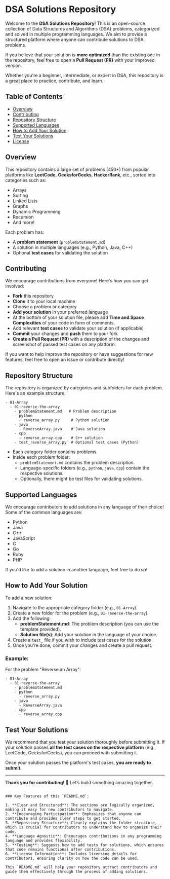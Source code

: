 # DSA Solutions Repository

Welcome to the **DSA Solutions Repository**! This is an open-source collection of Data Structures and Algorithms (DSA) problems, categorized and solved in multiple programming languages. We aim to provide a structured platform where anyone can contribute solutions to DSA problems.

If you believe that your solution is **more optimized** than the existing one in the repository, feel free to open a **Pull Request (PR)** with your improved version.

Whether you're a beginner, intermediate, or expert in DSA, this repository is a great place to practice, contribute, and learn.

## Table of Contents

- [Overview](#overview)
- [Contributing](#contributing)
- [Repository Structure](#repository-structure)
- [Supported Languages](#supported-languages)
- [How to Add Your Solution](#how-to-add-your-solution)
- [Test Your Solutions](#test-your-solutions)
- [License](#license)

## Overview

This repository contains a large set of problems (450+) from popular platforms like **LeetCode**, **GeeksforGeeks**, **HackerRank**, etc., sorted into categories such as:

- Arrays
- Sorting
- Linked Lists
- Graphs
- Dynamic Programming
- Recursion
- And more!

Each problem has:

- A **problem statement** (`problemStatement.md`)
- A solution in multiple languages (e.g., Python, Java, C++)
- Optional **test cases** for validating the solution

## Contributing

We encourage contributions from everyone! Here's how you can get involved:

- **Fork** this repository
- **Clone** it to your local machine
- Choose a problem or category
- **Add your solution** in your preferred language
- At the bottom of your solution file, please add **Time and Space Complexities** of your code in form of comments.
- Add relevant **test cases** to validate your solution (if applicable)
- **Commit** your changes and **push** them to your fork
- **Create a Pull Request (PR)** with a description of the changes and screenshot of passed test cases on any platform.

If you want to help improve the repository or have suggestions for new features, feel free to open an issue or contribute directly!

## Repository Structure

The repository is organized by categories and subfolders for each problem. Here's an example structure:

```
- 01-Array
  - 01-reverse-the-array
    - problemStatement.md   # Problem description
    - python
      - reverse_array.py     # Python solution
    - java
      - ReverseArray.java    # Java solution
    - cpp
      - reverse_array.cpp    # C++ solution
    - test_reverse_array.py  # Optional test cases (Python)
```

- Each category folder contains problems.
- Inside each problem folder:
  - `problemStatement.md` contains the problem description.
  - Language-specific folders (e.g., `python`, `java`, `cpp`) contain the respective solutions.
  - Optionally, there might be test files for validating solutions.

## Supported Languages

We encourage contributors to add solutions in any language of their choice! Some of the common languages are:

- Python
- Java
- C++
- JavaScript
- C
- Go
- Ruby
- PHP

If you'd like to add a solution in another language, feel free to do so!

## How to Add Your Solution

To add a new solution:

1. Navigate to the appropriate category folder (e.g., `01-Array`).
2. Create a new folder for the problem (e.g., `01-reverse-the-array`).
3. Add the following:
   - **problemStatement.md**: The problem description (you can use the template provided).
   - **Solution file(s)**: Add your solution in the language of your choice.
4. Create a `test_` file if you wish to include test cases for the solution.
5. Once you're done, commit your changes and create a pull request.

### Example:

For the problem "Reverse an Array":

```
- 01-Array
  - 01-reverse-the-array
    - problemStatement.md
    - python
      - reverse_array.py
    - java
      - ReverseArray.java
    - cpp
      - reverse_array.cpp
```

## Test Your Solutions

We recommend that you test your solution thoroughly before submitting it. If your solution passes **all the test cases on the respective platform** (e.g., LeetCode, GeeksforGeeks), you can proceed with submitting it.

Once your solution passes the platform's test cases, **you are ready to submit**.

---

**Thank you for contributing!** 🚀 Let’s build something amazing together.

```

### Key Features of this `README.md`:

1. **Clear and Structured**: The sections are logically organized, making it easy for new contributors to navigate.
2. **Encouraging Participation**: Emphasizes that anyone can contribute and provides clear steps to get started.
3. **Repository Structure**: Clearly explains the folder structure, which is crucial for contributors to understand how to organize their code.
4. **Language Agnostic**: Encourages contributions in any programming language and provides flexibility.
5. **Testing**: Suggests how to add tests for solutions, which ensures that code remains functional after contributions.
6. **License Information**: Includes licensing details for contributors, ensuring clarity on how the code can be used.

This `README.md` will help your repository attract contributors and guide them effectively through the process of adding solutions.
```
